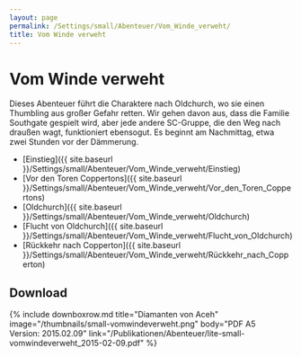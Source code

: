 ```yaml
---
layout: page
permalink: /Settings/small/Abenteuer/Vom_Winde_verweht/
title: Vom Winde verweht
---
```


# Vom Winde verweht

Dieses Abenteuer führt die Charaktere nach Oldchurch, wo sie einen Thumbling aus großer Gefahr retten. Wir gehen davon aus, dass die Familie Southgate gespielt wird, aber jede andere SC-Gruppe, die den Weg nach draußen wagt, funktioniert ebensogut. Es beginnt am Nachmittag, etwa zwei Stunden vor der Dämmerung.

- [Einstieg]({{ site.baseurl }}/Settings/small/Abenteuer/Vom_Winde_verweht/Einstieg)
- [Vor den Toren Coppertons]({{ site.baseurl }}/Settings/small/Abenteuer/Vom_Winde_verweht/Vor_den_Toren_Coppertons)
- [Oldchurch]({{ site.baseurl }}/Settings/small/Abenteuer/Vom_Winde_verweht/Oldchurch)
- [Flucht von Oldchurch]({{ site.baseurl }}/Settings/small/Abenteuer/Vom_Winde_verweht/Flucht_von_Oldchurch)
- [Rückkehr nach Copperton]({{ site.baseurl }}/Settings/small/Abenteuer/Vom_Winde_verweht/Rückkehr_nach_Copperton)

## Download

{% include downboxrow.md title="Diamanten von Aceh" image="/thumbnails/small-vomwindeverweht.png" body="PDF A5<br/>Version: 2015.02.09" link="/Publikationen/Abenteuer/lite-small-vomwindeverweht_2015-02-09.pdf" %}
